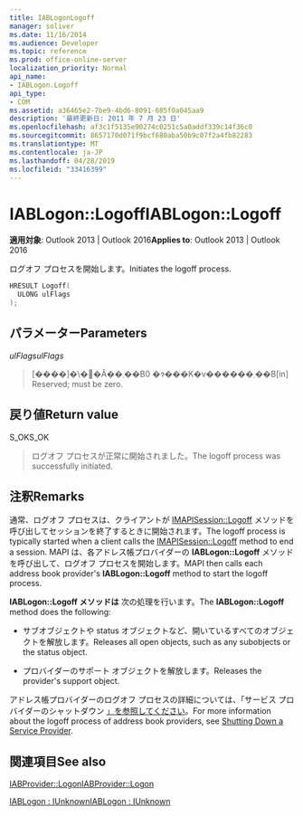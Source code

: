 ```yaml
---
title: IABLogonLogoff
manager: soliver
ms.date: 11/16/2014
ms.audience: Developer
ms.topic: reference
ms.prod: office-online-server
localization_priority: Normal
api_name:
- IABLogon.Logoff
api_type:
- COM
ms.assetid: a36465e2-7be9-4bd6-8091-685f0a045aa9
description: '最終更新日: 2011 年 7 月 23 日'
ms.openlocfilehash: af3c1f5135e90274c0251c5a0addf339c14f36c0
ms.sourcegitcommit: 8657170d071f9bcf680aba50b9c07f2a4fb82283
ms.translationtype: MT
ms.contentlocale: ja-JP
ms.lasthandoff: 04/28/2019
ms.locfileid: "33416399"
---
```

# <a name="iablogonlogoff"></a><span data-ttu-id="1461d-103">IABLogon::Logoff</span><span class="sxs-lookup"><span data-stu-id="1461d-103">IABLogon::Logoff</span></span>

  
  
<span data-ttu-id="1461d-104">**適用対象**: Outlook 2013 | Outlook 2016</span><span class="sxs-lookup"><span data-stu-id="1461d-104">**Applies to**: Outlook 2013 | Outlook 2016</span></span> 
  
<span data-ttu-id="1461d-105">ログオフ プロセスを開始します。</span><span class="sxs-lookup"><span data-stu-id="1461d-105">Initiates the logoff process.</span></span>
  
```cpp
HRESULT Logoff(
  ULONG ulFlags
);
```

## <a name="parameters"></a><span data-ttu-id="1461d-106">パラメーター</span><span class="sxs-lookup"><span data-stu-id="1461d-106">Parameters</span></span>

 <span data-ttu-id="1461d-107">_ulFlags_</span><span class="sxs-lookup"><span data-stu-id="1461d-107">_ulFlags_</span></span>
  
> <span data-ttu-id="1461d-108">[����]�\�񂳂�Ă��܂��B0 �ɂ���K�v������܂��B</span><span class="sxs-lookup"><span data-stu-id="1461d-108">[in] Reserved; must be zero.</span></span>
    
## <a name="return-value"></a><span data-ttu-id="1461d-109">戻り値</span><span class="sxs-lookup"><span data-stu-id="1461d-109">Return value</span></span>

<span data-ttu-id="1461d-110">S_OK</span><span class="sxs-lookup"><span data-stu-id="1461d-110">S_OK</span></span> 
  
> <span data-ttu-id="1461d-111">ログオフ プロセスが正常に開始されました。</span><span class="sxs-lookup"><span data-stu-id="1461d-111">The logoff process was successfully initiated.</span></span>
    
## <a name="remarks"></a><span data-ttu-id="1461d-112">注釈</span><span class="sxs-lookup"><span data-stu-id="1461d-112">Remarks</span></span>

<span data-ttu-id="1461d-113">通常、ログオフ プロセスは、クライアントが [IMAPISession::Logoff](imapisession-logoff.md) メソッドを呼び出してセッションを終了するときに開始されます。</span><span class="sxs-lookup"><span data-stu-id="1461d-113">The logoff process is typically started when a client calls the [IMAPISession::Logoff](imapisession-logoff.md) method to end a session.</span></span> <span data-ttu-id="1461d-114">MAPI は、各アドレス帳プロバイダーの **IABLogon::Logoff** メソッドを呼び出して、ログオフ プロセスを開始します。</span><span class="sxs-lookup"><span data-stu-id="1461d-114">MAPI then calls each address book provider's **IABLogon::Logoff** method to start the logoff process.</span></span> 
  
<span data-ttu-id="1461d-115">**IABLogon::Logoff メソッドは** 次の処理を行います。</span><span class="sxs-lookup"><span data-stu-id="1461d-115">The **IABLogon::Logoff** method does the following:</span></span> 
  
- <span data-ttu-id="1461d-116">サブオブジェクトや status オブジェクトなど、開いているすべてのオブジェクトを解放します。</span><span class="sxs-lookup"><span data-stu-id="1461d-116">Releases all open objects, such as any subobjects or the status object.</span></span>
    
- <span data-ttu-id="1461d-117">プロバイダーのサポート オブジェクトを解放します。</span><span class="sxs-lookup"><span data-stu-id="1461d-117">Releases the provider's support object.</span></span>
    
<span data-ttu-id="1461d-118">アドレス帳プロバイダーのログオフ プロセスの詳細については、「サービス プロバイダーのシャットダウン [」を参照してください](shutting-down-a-service-provider.md)。</span><span class="sxs-lookup"><span data-stu-id="1461d-118">For more information about the logoff process of address book providers, see [Shutting Down a Service Provider](shutting-down-a-service-provider.md).</span></span>
  
## <a name="see-also"></a><span data-ttu-id="1461d-119">関連項目</span><span class="sxs-lookup"><span data-stu-id="1461d-119">See also</span></span>



[<span data-ttu-id="1461d-120">IABProvider::Logon</span><span class="sxs-lookup"><span data-stu-id="1461d-120">IABProvider::Logon</span></span>](iabprovider-logon.md)
  
[<span data-ttu-id="1461d-121">IABLogon : IUnknown</span><span class="sxs-lookup"><span data-stu-id="1461d-121">IABLogon : IUnknown</span></span>](iablogoniunknown.md)

